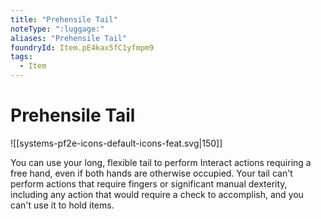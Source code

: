 ```yaml
---
title: "Prehensile Tail"
noteType: ":luggage:"
aliases: "Prehensile Tail"
foundryId: Item.pE4kax5fC1yfmpm9
tags:
  - Item
---
```


# Prehensile Tail
![[systems-pf2e-icons-default-icons-feat.svg|150]]

You can use your long, flexible tail to perform Interact actions requiring a free hand, even if both hands are otherwise occupied. Your tail can't perform actions that require fingers or significant manual dexterity, including any action that would require a check to accomplish, and you can't use it to hold items.
